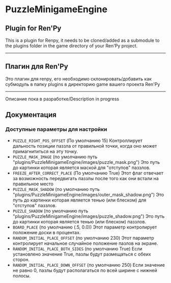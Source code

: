 # PuzzleMinigameEngine

## Plugin for Ren'Py

This is a plugin for Renpy, it needs to be cloned/added as a submodule to the plugins folder in the game directory of your Ren'Py project.

---

## Плагин для Ren'Py

Это плагин для renpy, его необходимо склонировать/добавить как субмодуль в папку plugins в директорию game вашего проекта Ren'Py

---

Описание пока в разработке/Description in progress

## Документация

### Доступные параметры для настройки

- `PUZZLE_RIGHT_POS_OFFSET`
(По умолчанию 15)
Контроллирует дальность позиции паззла от правильной точки, когда оно может примагнититься на эту точку.
- `PUZZLE_MASK_IMAGE`
(по умолчанию путь "plugins/PuzzleMinigameEngine/images/puzzle_mask.png")
Это путь до картинки которая является маской для "отступов" паззлов.
- `FREEZE_AFTER_CORRECT_PLACE`
(По умолчанию True)
Этот флаг отвечает за возможность передвигать паззлы после того как они встали на правильное место
- `PUZZLE_MASK_SHADOW`
(по умолчанию путь "plugins/PuzzleMinigameEngine/images/outer_mask_shadow.png")
Это путь до картинки которая является тенью (или блеском) для "отступов" паззлов.
- `PUZZLE_SHADOW`
(по умолчанию путь "plugins/PuzzleMinigameEngine/images/puzzle_shadow.png")
Это путь до картинки которая является  тенью (или блеском) паззлов.
- `BOARD_PLACE`
(по умолчанию (.5, 0.0))
Этот параметр контролирует положение доски в процентах.
- `RANDOM_INITIAL_PLACE_OFFSET`
(по умолчанию 230)
Этот параметр контролирует начальное случайное положение пазлов на экране.
- `RANDOM_INITIAL_PLACE_BOTH_SIDES`
(по умолчанию True)
Если установлено значение True, пазлы будут размещаться с обеих сторон.
- `RANDOM_INITIAL_PLACE_DOWN_OFFSET`
(по умолчанию 250)
Если значение не равно 0, пазлы будут располагаться по всей ширине с нижней полосы.


